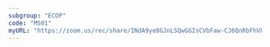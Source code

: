 ```yaml
---
subgroup: "ECOP"
code: "MS01"
myURL: "https://zoom.us/rec/share/INdA9ye8GJnLSQwGGIsCVbFaw-CJ6QnRbFhVkLuvsnU45t5i3O2UOrTCIIcPL_Sv.4OsPgpSzu_3gGiLp?startTime=1623687576000"
---
```

